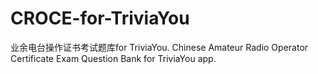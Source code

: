 # CROCE-for-TriviaYou
业余电台操作证书考试题库for TriviaYou. Chinese Amateur Radio Operator Certificate Exam Question Bank for TriviaYou app.
